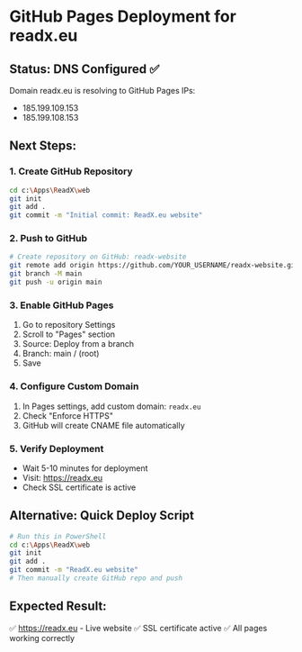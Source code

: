 # GitHub Pages Deployment for readx.eu

## Status: DNS Configured ✅
Domain readx.eu is resolving to GitHub Pages IPs:
- 185.199.109.153
- 185.199.108.153

## Next Steps:

### 1. Create GitHub Repository
```bash
cd c:\Apps\ReadX\web
git init
git add .
git commit -m "Initial commit: ReadX.eu website"
```

### 2. Push to GitHub
```bash
# Create repository on GitHub: readx-website
git remote add origin https://github.com/YOUR_USERNAME/readx-website.git
git branch -M main
git push -u origin main
```

### 3. Enable GitHub Pages
1. Go to repository Settings
2. Scroll to "Pages" section
3. Source: Deploy from a branch
4. Branch: main / (root)
5. Save

### 4. Configure Custom Domain
1. In Pages settings, add custom domain: `readx.eu`
2. Check "Enforce HTTPS"
3. GitHub will create CNAME file automatically

### 5. Verify Deployment
- Wait 5-10 minutes for deployment
- Visit: https://readx.eu
- Check SSL certificate is active

## Alternative: Quick Deploy Script
```bash
# Run this in PowerShell
cd c:\Apps\ReadX\web
git init
git add .
git commit -m "ReadX.eu website"
# Then manually create GitHub repo and push
```

## Expected Result:
✅ https://readx.eu - Live website
✅ SSL certificate active
✅ All pages working correctly